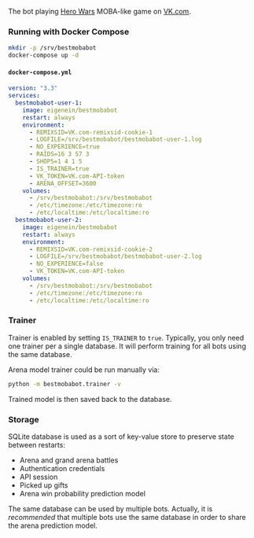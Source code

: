 The bot playing [Hero Wars](https://vk.com/app5327745) MOBA-like game on [VK.com](https://vk.com).

### Running with Docker Compose

```bash
mkdir -p /srv/bestmobabot
docker-compose up -d
```

#### `docker-compose.yml`

```yaml
version: "3.3"
services:
  bestmobabot-user-1:
    image: eigenein/bestmobabot
    restart: always
    environment:
      - REMIXSID=VK.com-remixsid-cookie-1
      - LOGFILE=/srv/bestmobabot/bestmobabot-user-1.log
      - NO_EXPERIENCE=true
      - RAIDS=16 3 57 3
      - SHOPS=1 4 1 5
      - IS_TRAINER=true
      - VK_TOKEN=VK.com-API-token
      - ARENA_OFFSET=3600
    volumes:
      - /srv/bestmobabot:/srv/bestmobabot
      - /etc/timezone:/etc/timezone:ro
      - /etc/localtime:/etc/localtime:ro
  bestmobabot-user-2:
    image: eigenein/bestmobabot
    restart: always
    environment:
      - REMIXSID=VK.com-remixsid-cookie-2
      - LOGFILE=/srv/bestmobabot/bestmobabot-user-2.log
      - NO_EXPERIENCE=false
      - VK_TOKEN=VK.com-API-token
    volumes:
      - /srv/bestmobabot:/srv/bestmobabot
      - /etc/timezone:/etc/timezone:ro
      - /etc/localtime:/etc/localtime:ro
```

### Trainer

Trainer is enabled by setting `IS_TRAINER` to `true`. Typically, you only need one trainer per a single database. It will perform training for all bots using the same database.

Arena model trainer could be run manually via:

```bash
python -m bestmobabot.trainer -v
```

Trained model is then saved back to the database.

### Storage

SQLite database is used as a sort of key-value store to preserve state between restarts:

* Arena and grand arena battles
* Authentication credentials
* API session
* Picked up gifts
* Arena win probability prediction model

The same database can be used by multiple bots. Actually, it is _recommended_ that multiple bots use the same database in order to share the arena prediction model.
